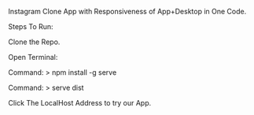 Instagram Clone App with Responsiveness of App+Desktop in One Code.

Steps To Run:

Clone the Repo.

Open Terminal:

Command:  > npm install -g serve

Command:  > serve dist

Click The LocalHost Address to try our App.

